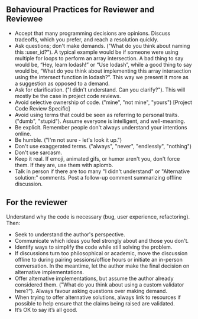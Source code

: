 ## Behavioural Practices for Reviewer and Reviewee
- Accept that many programming decisions are opinions. Discuss tradeoffs, which you prefer, and reach a resolution quickly.
- Ask questions; don't make demands. ("What do you think about naming this :user_id?"). A typical example would be if someone were using multiple for loops to perform an array intersection. A bad thing to say would be, “Hey, learn lodash!” or “Use lodash”, while a good thing to say would be, “What do you think about implementing this array intersection using the intersect function in lodash?”. This way we present it more as a suggestion as opposed to a demand.
- Ask for clarification. ("I didn't understand. Can you clarify?"). This will mostly be the case in project code reviews.
- Avoid selective ownership of code. ("mine", "not mine", "yours") [Project Code Review Specific]
- Avoid using terms that could be seen as referring to personal traits. ("dumb", "stupid"). Assume everyone is intelligent, and well-meaning.
- Be explicit. Remember people don't always understand your intentions online.
- Be humble. ("I'm not sure - let's look it up.")
- Don't use exaggerated terms. ("always", "never", "endlessly", "nothing")
- Don't use sarcasm.
- Keep it real. If emoji, animated gifs, or humor aren't you, don't force them. If they are, use them with aplomb.
- Talk in person if there are too many "I didn't understand" or "Alternative solution:" comments. Post a follow-up comment summarizing offline discussion.

## For the reviewer
Understand why the code is necessary (bug, user experience, refactoring). Then:
- Seek to understand the author's perspective.
- Communicate which ideas you feel strongly about and those you don't.
- Identify ways to simplify the code while still solving the problem.
- If discussions turn too philosophical or academic, move the discussion offline to during pairing sessions/office hours or initiate an in-person conversation. In the meantime, let the author make the final decision on alternative implementations.
- Offer alternative implementations, but assume the author already considered them. ("What do you think about using a custom validator here?"). Always favour asking questions over making demand.
- When trying to offer alternative solutions, always link to resources if possible to help ensure that the claims being raised are validated.
- It’s OK to say it’s all good.
